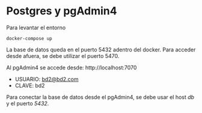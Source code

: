 # Postgres y pgAdmin4

Para levantar el entorno

```docker-compose up```

La base de datos queda en el puerto 5432 adentro del docker.
Para acceder desde afuera, se debe utilizar el puerto 5470.

Al pgAdmin4 se accede desde: http://localhost:7070

- USUARIO: bd2@bd2.com
- CLAVE: bd2

Para conectar la base de datos desde el pgAdmin4, se debe usar el host *db* y el puerto *5432*.
